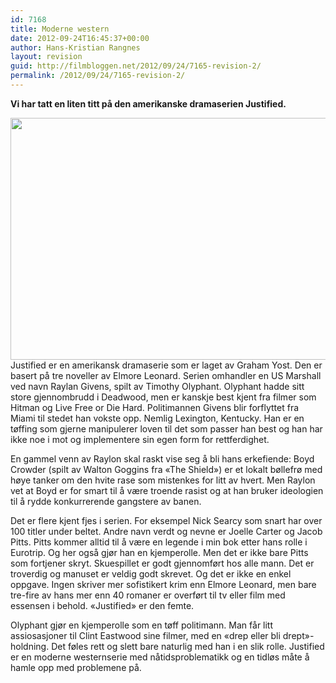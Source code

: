 ```yaml
---
id: 7168
title: Moderne western
date: 2012-09-24T16:45:37+00:00
author: Hans-Kristian Rangnes
layout: revision
guid: http://filmbloggen.net/2012/09/24/7165-revision-2/
permalink: /2012/09/24/7165-revision-2/
---
```

**Vi har tatt en liten titt på den amerikanske dramaserien Justified.**<!--more-->

<a href="http://filmbloggen.net/?attachment_id=7166" rel="attachment wp-att-7166"><img class="alignnone size-large wp-image-7166" src="http://filmbloggen.net/wp-content/uploads//2012/09/Justified-Wallpaper-justified-13027063-900-563-620x387.jpg" alt="" width="620" height="387" /></a>  
Justified er en amerikansk dramaserie som er laget av Graham Yost. Den er basert på tre noveller av Elmore Leonard. Serien omhandler en US Marshall ved navn Raylan Givens, spilt av Timothy Olyphant. Olyphant hadde sitt store gjennombrudd i Deadwood, men er kanskje best kjent fra filmer som Hitman og Live Free or Die Hard. Politimannen Givens blir forflyttet fra Miami til stedet han vokste opp. Nemlig Lexington, Kentucky. Han er en tøffing som gjerne manipulerer loven til det som passer han best og han har ikke noe i mot og implementere sin egen form for rettferdighet.

En gammel venn av Raylon skal raskt vise seg å bli hans erkefiende: Boyd Crowder (spilt av Walton Goggins fra «The Shield») er et lokalt bøllefrø med høye tanker om den hvite rase som mistenkes for litt av hvert. Men Raylon vet at Boyd er for smart til å være troende rasist og at han bruker ideologien til å rydde konkurrerende gangstere av banen.

Det er flere kjent fjes i serien. For eksempel Nick Searcy som snart har over 100 titler under beltet. Andre navn verdt og nevne er Joelle Carter og Jacob Pitts. Pitts kommer alltid til å være en legende i min bok etter hans rolle i Eurotrip. Og her også gjør han en kjemperolle. Men det er ikke bare Pitts som fortjener skryt. Skuespillet er godt gjennomført hos alle mann. Det er troverdig og manuset er veldig godt skrevet. Og det er ikke en enkel oppgave. Ingen skriver mer sofistikert krim enn Elmore Leonard, men bare tre-fire av hans mer enn 40 romaner er overført til tv eller film med essensen i behold. «Justified» er den femte.

Olyphant gjør en kjemperolle som en tøff politimann. Man får litt assiosasjoner til Clint Eastwood sine filmer, med en &laquo;drep eller bli drept&raquo;-holdning. Det føles rett og slett bare naturlig med han i en slik rolle. Justified er en moderne westernserie med nåtidsproblematikk og en tidløs måte å hamle opp med problemene på.